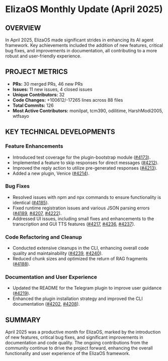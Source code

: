 # ElizaOS Monthly Update (April 2025)

## OVERVIEW 
In April 2025, ElizaOS made significant strides in enhancing its AI agent framework. Key achievements included the addition of new features, critical bug fixes, and improvements in documentation, all contributing to a more robust and user-friendly experience.

## PROJECT METRICS
- **PRs:** 30 merged PRs, 46 new PRs
- **Issues:** 11 new issues, 4 closed issues
- **Unique Contributors:** 32
- **Code Changes:** +100612/-17265 lines across 88 files
- **Total Commits:** 126
- **Most Active Contributors:** monilpat, tcm390, odilitime, HarshModi2005, wtfsayo

## KEY TECHNICAL DEVELOPMENTS

### Feature Enhancements
- Introduced test coverage for the plugin-bootstrap module ([#4173](https://github.com/elizaos/eliza/pull/4173)).
- Implemented a feature to skip responses for direct messages ([#4212](https://github.com/elizaos/eliza/pull/4212)).
- Improved the reply action to utilize pre-generated responses ([#4213](https://github.com/elizaos/eliza/pull/4213)).
- Added a new plugin, Venice ([#4214](https://github.com/elizaos/eliza/pull/4214)).

### Bug Fixes
- Resolved issues with npm and npx commands to ensure functionality is identical ([#4185](https://github.com/elizaos/eliza/pull/4185)).
- Fixed runtime registration issues and various JSON parsing errors ([#4189](https://github.com/elizaos/eliza/pull/4189), [#4207](https://github.com/elizaos/eliza/pull/4207), [#4222](https://github.com/elizaos/eliza/pull/4222)).
- Addressed UI issues, including small fixes and enhancements to the transcription and GUI TTS features ([#4217](https://github.com/elizaos/eliza/pull/4217), [#4236](https://github.com/elizaos/eliza/pull/4236), [#4237](https://github.com/elizaos/eliza/pull/4237)).

### Code Refactoring and Cleanup
- Conducted extensive cleanups in the CLI, enhancing overall code quality and maintainability ([#4239](https://github.com/elizaos/eliza/pull/4239), [#4240](https://github.com/elizaos/eliza/pull/4240)).
- Reduced chunk sizes and optimized the return of RAG fragments ([#4188](https://github.com/elizaos/eliza/pull/4188)).

### Documentation and User Experience
- Updated the README for the Telegram plugin to improve user guidance ([#4219](https://github.com/elizaos/eliza/pull/4219)).
- Enhanced the plugin installation strategy and improved the CLI documentation ([#4202](https://github.com/elizaos/eliza/pull/4202), [#4208](https://github.com/elizaos/eliza/pull/4208)).

## SUMMARY
April 2025 was a productive month for ElizaOS, marked by the introduction of new features, critical bug fixes, and significant improvements in documentation and code quality. The ongoing contributions from the community continue to drive the project forward, enhancing the overall functionality and user experience of the ElizaOS framework.